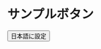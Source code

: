 # サンプルボタン

<form name="jenkins_build" action="" method="post">
    <button id="postButton">日本語に設定</button>
</form>

<script>
document.getElementById('postButton').addEventListener('click', function() {
    fetch('http://127.0.0.1:15520/setconfig', {
        method: 'POST',
        headers: {
            'Content-Type': 'application/json'
        },
        body: JSON.stringify(
            {
                "YNC-NEO": 
                {
                    "NativeLanguage": 43
                }
            }        
        )
    })
    .then(response => response.json())
    .then(data => console.log('成功:', data))
    .catch((error) => console.error('エラー:', error));
});
</script>
